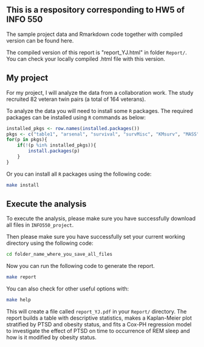 ## This is a respository corresponding to HW5 of INFO 550

The sample project data and Rmarkdown code together with compiled version can be found here.

The compiled version of this report is "report_YJ.html" in folder `Report/`. You can check your locally compiled .html file with this version.


## My project

For my project, I will analyze the data from a collaboration work. The study recruited 82 veteran twin pairs (a total of 164 veterans).

To analyze the data you will need to install some `R` packages. The required packages can be installed using `R` commands as below:

``` r
installed_pkgs <- row.names(installed.packages())
pkgs <- c("table1", "arsenal", "survival", "survMisc", "KMsurv", "MASS", "bookdown")
for(p in pkgs){
	if(!(p %in% installed_pkgs)){
		install.packages(p)
	}
}
```

Or you can install all `R` packages using the following code:

``` bash
make install
```

## Execute the analysis

To execute the analysis, please make sure you have successfully download all files in `INFO550_project`. 

Then please make sure you have successfully set your current working directory using the following code:

``` bash
cd folder_name_where_you_save_all_files
```


Now you can run the following code to generate the report.

``` bash
make report
```

You can also check for other useful options with:

``` bash
make help
```


This will create a file called `report_YJ.pdf` in your `Report/` directory. The report builds a table with descriptive statistics, makes a Kaplan-Meier plot stratified by PTSD and obesity status, and fits a Cox-PH regression model to investigate the effect of PTSD on time to occurrence of REM sleep and how is it modified by obesity status. 

